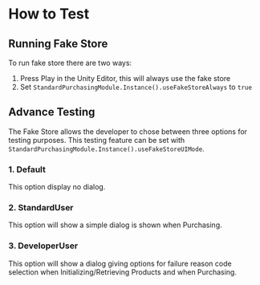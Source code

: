 # How to Test

## Running Fake Store

To run fake store there are two ways:
1. Press Play in the Unity Editor, this will always use the fake store
2. Set `StandardPurchasingModule.Instance().useFakeStoreAlways` to `true`

## Advance Testing
The Fake Store allows the developer to chose between three options for testing purposes. This testing feature can be set with `StandardPurchasingModule.Instance().useFakeStoreUIMode`.

### 1. Default
This option display no dialog.

### 2. StandardUser
This option will show a simple dialog is shown when Purchasing.

### 3. DeveloperUser
This option will show a dialog giving options for failure reason code selection when Initializing/Retrieving Products and when Purchasing.